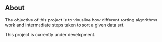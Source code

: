 ## About
The objective of this project is to visualise how different sorting algorithms work and intermediate steps taken to sort a given data set.

This project is currently under development.
